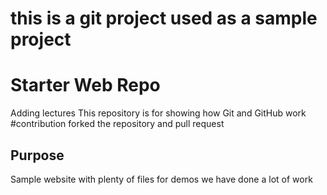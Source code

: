 # this is a git project used as a sample project

# Starter Web Repo
Adding lectures
This repository is for showing how Git and GitHub work
#contribution 
forked the repository and pull request
## Purpose

Sample website with plenty of files for demos
we have done a lot of work